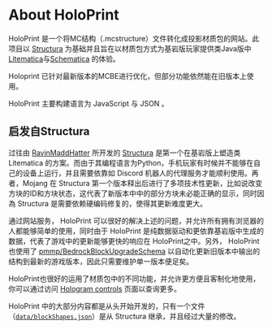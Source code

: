 # About HoloPrint
HoloPrint 是一个将MC结构（.mcstructure）文件转化成投影材质包的网站。此项目以 [Structura](https://github.com/RavinMaddHatter/Structura) 为基础并且旨在以材质包方式为基岩版玩家提供类Java版中 [Litematica](https://github.com/maruohon/litematica)与[Schematica](https://github.com/Lunatrius/Schematica) 的体验。

Holoprint 已针对最新版本的MCBE进行优化，但部分功能依然能在旧版本上使用。

HoloPrint 主要构建语言为 JavaScript 与 JSON 。

<Contributors/>

## 启发自Structura
过往由 [RavinMaddHatter](https://github.com/RavinMaddHatter) 所开发的 [Structura](https://github.com/RavinMaddHatter/Structura) 是第一个在基岩版上塑造类 Litematica 的方案。而由于其编程语言为Python，手机玩家有时候并不能够在自己的设备上运行，并且需要依靠如 Discord 机器人的代理服务才能顺利使用。再者，Mojang 在 Structura 第一个版本释出后进行了多项技术性更新，比如说改变方块的ID和方块状态，这代表了新版本中中的部分方块未必能正确的显示，同时因為 Structura 是需要依赖硬编码修复的，使得其更新难度更大。

通过网站服务， HoloPrint 可以很好的解决上述的问题，并允许所有拥有浏览器的人都能够简单的使用，同时由于 HoloPrint 是纯数据驱动和更依靠基岩版中生成的数据，代表了游戏中的更新能够更快的响应在 HoloPrint之中。另外， HoloPrint也使用了 [pmmp/BedrockBlockUpgradeSchema](https://github.com/pmmp/BedrockBlockUpgradeSchema) 以自动化更新旧版本中输出的结构到最新的游戏版本，因此只需要维护单一版本便足矣。

HoloPrint也很好的运用了材质包中的不同功能，并允许更方便且客制化地使用，你可以通过访问 [Hologram controls](/hologram-controls) 页面以查询更多。

HoloPrint 中的大部分内容都是从头开始开发的，只有一个文件（[`data/blockShapes.json`](https://github.com/SuperLlama88888/holoprint/blob/main/data/blockShapes.json)）是从 Structura 继承，并且经过大量的修改。